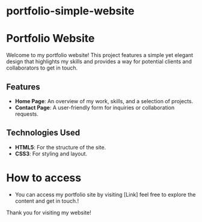 # portfolio-simple-website

# Portfolio Website

Welcome to my portfolio website! This project features a simple yet elegant design that highlights my skills and provides a way for potential clients and collaborators to get in touch.

## Features

- **Home Page**: An overview of my work, skills, and a selection of projects.
- **Contact Page**: A user-friendly form for inquiries or collaboration requests.

## Technologies Used

- **HTML5**: For the structure of the site.
- **CSS3**: For styling and layout.

# How to access
- You can access my portfolio site by visiting [Link] feel free to explore the content and get in touch.!

Thank you for visiting my website!
